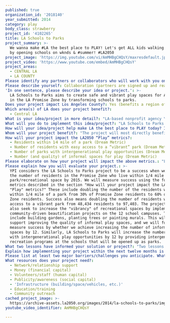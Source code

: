 ```yaml
---
published: true
organization_id: '2018140'
year_submitted: 2014
category: play
body_class: strawberry
project_id: '4102265'
title: LA Schools to Parks
project_summary: >-
  We wanna make #LA the best place to PLAY! Let's get ALL kids walking to parks
  by opening schools on wknds & #summer! #LA2050 
project_image: 'https://img.youtube.com/vi/AmMHBgCHQsY/maxresdefault.jpg'
project_video: 'https://www.youtube.com/embed/AmMHBgCHQsY'
project_areas:
  - CENTRAL LA
  - LA COUNTY
Please identify any partners or collaborators who will work with you on this project.: "YPI (the Promise Zone Lead Implementation Partner and Lead Agency for the LA Promise Neighborhood) works with the City of Los Angeles, the Lead Agency for the Promise Zone and a confirmed partner. The City of LA will leverage services provided by LA Recreation and Parks for newly created parks, including arts and sports offered at Recreation Centers, Summer Night Lights (a program that provides after-dark recreational and jobs for youth in City parks during summer), and intergenerational programs.\r\n\r\nThe LA Unified School District is a partner and working with the City and YPI to transform Promise Zone schools into full-fledged community schools to support academic achievement and family stability. They have worked with People for Parks to establish a Memorandum of Understanding to streamline creation of new parks at schools, while the LAUSD School Police will partner to support safety in the parks.\r\n\r\nPeople for Parks LA is a partner and works to create Community-School Parks that offer open space and grass with recreational activities in LAUSD schools. They offer a grassroots incubator training program and a Fast Track Permit Process with the school district.\r\n\r\nThe Trust for Public Land is committed to support YPI and the City while building on similar programs like the NYC Schoolyards to Playgrounds Initiative, which has designed and built over 180 green playgrounds since 1996. The Trust for Public Land is a founding partner in the Promise Zone and works to lead park and open space development in the Zone. \r\n\r\nThree major factors critical to success include involvement and buy-in of residents. Without this, this project cannot and will not happen. They will participate through neighborhood visioning, incubator training, and volunteering to ensure that parks are great locations for fun and play. Secondly, involvement of partners is vital. Without effective buy-in of the City of LA and the Recreation and Parks Department, and the support of LAUSD and schools, the project will not succeed. Finally, best practices offered by YPI and partners in opening schools as public parks and in providing collaborative services for residents are critical- this includes experience YPI has in building community involvement, experience People for Parks has in opening schools and parks, and components already in place to make this happen- Fast Track permitting, approval procedures, and services provided by the City in the Recreation and Parks Department.\r\n"
Please describe yourself: Collaboration (partners are signed up and ready to hit the ground running!)
'In one sentence, please describe your idea or project.': >-
  LA Schools to Parks aims to create safe and vibrant play spaces for Angelinos
  in the LA Promise Zone by transforming schools to parks.
Does your project impact Los Angeles County?: Yes (benefits a region of LA County)
Which area(s) of LA does your project benefit?:
  - Central LA
What is your idea/project in more detail?: "LA-based nonprofit agency Youth Policy Institute (YPI) will create safe and vibrant play spaces for Angelinos. The LA Promise Zone lacks parks and green space. The solution? Leverage partnerships and community involvement to transform public schools into parks, open to residents and families on weekends and the summer. \r\n\r\nPresident Obama designated part of Central LA a \"Promise Zone\" in early 2014, an initiative to revitalize struggling communities. LA's Promise Zone encompasses LA’s densest communities including Hollywood, East Hollywood, Thai Town, Little Armenia, Koreatown, and Pico Union/Westlake. LA Schools to Parks supports Promise Zone goals and one of Mayor Garcetti's top priorities - ensure that all residents can walk to a park.  \r\n"
What will you do to implement this idea/project?: "LA Schools to Parks will increase community parks in the LA Promise Zone by working with schools to open their outdoor recreation space to the community on weekends and in summer. Currently only 30% of Zone residents live within 1/4 mile walk to a park. The goal of LA Schools to Parks is to double this within one year, so that 60% of residents live within 1/4 mile walk to a park and can enjoy recreation, exercise and play. \r\n\r\nOur project will open schools on weekends and in the summer for residents, while offering recreation programs in the parks through partnerships with community groups, the City of LA Recreation and Parks, and LAUSD. Our analysis of existing parks in the Promise Zone shows that transforming just 12 schools into parks would double the percentage of residents within 1/4 mile of a park to 60% of residents. To accomplish this, we partner with residents and school leaders in neighborhood visioning sessions in the first six months of the grant to finalize school locations and identify recreation and play activities that should be offered at each park. Then we will solidify agreements with the District and schools, recruit partners to offer activities and open the parks for public use.\r\n\r\nLA Schools to Parks is part of both the Promise Zone and the Promise Neighborhood, which is exciting because these programs will bring existing fitness/recreation activities and coordination with broader neighborhood revitalization efforts in this community. \r\nIn January 2014 President Obama announced that Los Angeles had received one of only five Promise Zone designations, with the goal of revitalizing high-poverty communities through potential tax incentives and receiving extra points on federal grant applications for funding. The LA Promise Zone has over 80 public and private partners, with YPI as the Lead Implementation Partner.  YPI is also Lead Agency for the LA Promise Neighborhood (LAPN) in the Hollywood area of the Zone. LAPN in Hollywood is working with seven schools to provide a continuum of cradle to college and career services to help students graduate high school college and career ready. Four of these campuses are strong candidates for transforming into weekend/summer parks, as YPI's existing funding will provide recreation activities at these times. All of these resources will help us achieve our goal of opening up 12 more parks and helping LA residents to be healthy and play in safe spaces. \r\n"
How will your idea/project help make LA the best place to PLAY today? In 2050?: "Our project will increase open space and parks. The LA Promise Zone in Central Los Angeles is one of the densest communities in the City, but has little green space and few options for play. Over 70% of Zone residents do not live within 1/4 mile of a park. Los Angeles is the most “park poor” of major cities in the United States. While Los Angeles has 9.1 acres of park per 1,000 residents (compared to 4.6 acres per 1,000 for New York), parks are less equitably distributed in LA. The vast majority of children in New York (91%) and Boston (97%) live within walking distance of a park, compared to only 33% in LA (The Trust for Public Land, No Place to Play, 2004). The LA Promise Zone has even fewer park spaces, with only 30% of residents living within walking distance of a park, demonstrating a great need for additional parks and recreation spaces that will help make LA the best place to play today.\r\n\r\nLA Schools to Parks will address this by opening up more recreational spaces within walking distance of residents for play, recreation, and community involvement. LA Mayor Eric Garcetti has a goal that every resident should be able to walk to a park. Given the lack of affordable properties in central LA, YPI offers a feasible way to accomplish this goal - opening school playgrounds on the weekends and during the summer, rather than trying to develop and open expensive new parks. LA Schools to Parks will work to double the number of residents within walking distance of a recreational space and park by 2015. In addition, LA Schools to Parks will fundraise and work with schools long term to convert any concrete recreational spaces into increased green space.\r\n\r\nBy 2050, the City of Los Angeles will be able to leverage the success of LA Schools to Parks to meet Mayor Garcetti’s goal. The Promise Zone, with its partnerships, defined collaborative structure, and ongoing initiatives, offers the ideal laboratory to implement LA Schools to Parks. The success here will provide the springboard needed to extend this model of cooperation and grassroots change to the entire City, so that by 2050, over 90% of residents will be within walking distance to a park, and Los Angeles will be known among large cities for its extensive -- and equitable -- reach of open space and parks.\r\n"
Whom will your project benefit?: "The project will most directly benefit over 32,000 families currently living in the Promise Zone, the majority of whom lack access to parks and open space within walking distance. 70% of Promise Zone residents (113,082) do not live within 1/4 mile of a park, which reflects the inequitable distribution of parks and open space in the City of Los Angeles. These residents are expected to use the new parks and will most directly benefit from the project.\r\n\r\nThe Promise Zone in Central Los Angeles is home to 161,516 residents. These residents are the direct beneficiaries of the LA Schools to Parks project. Promise Zone residents experience high levels of need and are very diverse, as demonstrated by the following characteristics. \r\n\r\n19.5% are youth under the age of 18, and 6.2% are under the age of 5. \r\n\r\n71% are between 18-64 years of age, and 9.6% are senior citizens age 65 and older. \r\n\r\n57.7% are Hispanic, with the remainder classified as White, Asian, and African American. \r\n\r\nA significant percentage of residents who will benefit from the new parks are low income. 34.9% are below the poverty line, a much higher percentage than for Los Angeles as a whole (20.2%). 72.8% of households in the Promise Zone make less than $50,000 per year (compared to 42% of households in California). (American Community Survey (ACS) 2007-11 and 2008-12).\r\n\r\nCritically, only 7.6% of housing in the Promise Zone are single family homes, while 90.3% are apartment complexes that typically lack a backyard for play or recreation (compared to 28.3% of all California housing being apartments) (ACS 2008-12). The need for parks and open space is particularly critical for families in the Promise Zone, which, as discussed earlier, live in one of the densest communities in Los Angeles. Moreover, this part of LA is located at a significant distance from most of the larger park systems that Los Angeles has to offer, such as the Santa Monica Mountains National Recreation Area or Angeles National Forest.\r\n"
How will your project impact the LA2050 “Play” metrics?:
  - Residents within 1⁄4 mile of a park (Dream Metric)
  - Number of residents with easy access to a “vibrant” park (Dream Metric)
  - Number of parks with intergenerational play opportunities (Dream Metric)
  - Number (and quality) of informal spaces for play (Dream Metric)
Please elaborate on how your project will impact the above metrics.: "LA Schools to Parks will make a significant impact on four of the above metrics, helping to move the needle on providing Angelenos with safe, vibrant spaces for recreation. We will work with schools to open up their campuses on the weekends and during summer to serve as additional recreational park spaces.\r\n\r\nLA Schools to Parks will increase the number of residents within 1/4 mile of a park from the current number of 48,434 residents (30% of Promise Zone residents) to 97,403 (60% of Promise Zone residents). This more than doubles the number of residents who live within 1/4 mile of a park by 2015. We consider 1/4 mile to be easy access to a vibrant park, so LA Schools to Parks will impact the metric of number of residents with easy access to a vibrant park by increasing it from 48,434 residents to 97,403 residents by 2015. \r\n\r\nLA Schools to Parks will leverage funding and services provided by YPI, LAUSD, and the City of LA's Rec and Parks Departments to increase the number of parks with intergenerational play opportunities. We will impact this metric by increasing the number of parks with such opportunities by 12. YPI's Promise Neighborhood schools already have federal funding to support intergenerational play opportunities by providing staffing, equipment, and services. Intergenerational play opportunities will be designed using Generations United's \"Tried and True: A Guide to Successful Intergenerational Activities at Shared Site Programs.\" Schools near City Rec Centers can leverage staff, equipment, and programs to provide these opportunities as well. And YPI will engage the Promise Zone's 80+ partners to provide intergenerational play opportunities at the remaining schools. \r\n\r\nLA Schools to Parks will impact the metric for number of informal spaces for play by increasing it by 12 spaces in the Promise Zone. In addition to the intergenerational play opportunities the project will offer, the 12 new school/parks will also be open for informal play opportunities for Promise Zone residents.\r\n"
Please explain how you will evaluate your project.: >-
  YPI considers the LA Schools to Parks project to be a success when we double
  the number of residents in the Promise Zone who live within 1/4 mile of a
  park/recreational space by 2015. We will measure success using the four
  metrics described in the section "How will your project impact the LA 2050
  "Play" metrics?" These include doubling the number of the residents who live
  within 1/4 mile of a park from 30% of Promise Zone residents to 60% of Promise
  Zone residents. Success also means doubling the number of residents with easy
  access to a vibrant park from 48,434 residents to 97,403. The project will
  also seek to increase the "vibrancy" of recreational spaces by implementing
  community-driven beautification projects on the 12 school campuses. These may
  include building gardens, planting trees or painting murals. This will also
  support improving the quality of informal play spaces, and we will further
  measure success by whether we achieve increasing the number of informal play
  spaces by 12. Similarly, LA Schools to Parks will increase the number of parks
  with intergenerational play opportunities by 12 by providing intergenerational
  recreation programs at the schools that will be opened up as parks.
What two lessons have informed your solution or project?: "Two lessons inform the LA Schools to Parks movement. The first is the critical importance of collaboration and partnerships to make projects of this type succeed. The recruitment and involvement of stakeholders are a vital part of defining and examining available options and services when developing parks and resources implemented through a neighborhood visioning process. In this way, the new parks will reflect needs and interests of residents and the neighborhood which will contribute to their long-term sustainability. Each school transformed into a park needs to engender strong support from the community. The best way to do this is to make sure that residents take a leading role in the design and implementation of services and programs. YPI and partners such as People for Parks have strong experience in working with residents to reflect bottom up change. In Promise Neighborhoods planning, for example, YPI worked with residents to define needed services through 3,444 completed surveys, 29 focus groups, 27 work groups, and 22 asset mapping walks, while People for Parks has successfully opened three LAUSD schools as community parks to date.\r\n\r\nThe second critical lesson is to look for solutions in the materials and services already available. The lack of parks and open space within Los Angeles and the Promise Zone in particular reflects urban realities that have seen the densest communities of the city- those that have also the highest concentration of children- become communities with the least number of parks and green spaces. Putting brand new parks in these communities is a challenging endeavor due to lack of available space and the high cost of purchasing land. YPI and the Promise Zone have addressed this in two ways. We are working with the community to use existing open space in public areas that is available and can be used- in the schools. These locations are often considered the safest in their neighborhoods, and are well known to residents. In the second, the City of Los Angeles is working in the Zone with partners such as the Trust for Public Land to establish ‘pocket parks’ in parts of the Promise Zone (particularly in the northeast) that lack schools that can become parks. In this way, the Promise Zone seeks to further expand the LA2050 metric of residents living within a ¼ of a mile from a park.\r\n"
Explain how implementing your project within the next twelve months is an achievable goal.: "The project will work with partners and residents to move the number of residents within 1/4 mile from a park from its current 30% to 60%. The first six months will be a planning phase to select and open target schools. A strong component will be consideration of LA Promise Neighborhood schools as potential sites, given multiple programs and services already offered at schools and their status as \"Full-Service Community Schools\" with existing YPI staff to support park services.\r\n\r\nLA Schools to Parks will use Promotoras (trusted community residents) to lead ten community visioning workshops and selection of 12 schools in the Zone. Community workshops and visioning sessions offered at schools will present mapping and data of existing parks and open space. This will demonstrate options and selection criteria to pick schools that are within walking distance of the largest number of residents. Consideration will include the fact that existing parks lie on or outside the boundaries of the Zone, leaving interior portions of the Zone most in need of parks.\r\n\r\nWorkshops and visioning sessions will include asset mapping walks around schools, presentations by school staff, as well as City of LA Recreation and Parks staff regarding programs to be offered at new parks. Residents and staff will work to define needs of each park: what informal areas can be open to the public? How can we develop formal parks with structured play and intergenerational activities with a partnership with City of LA Recreation and Parks? What beautification and community service activities can be provided? Promotoras working with the project manager will guide residents through data and obtain feedback. At the same time, YPI and People for Parks will work with LAUSD in the Fast Track Permit Process to add selected schools to the existing MOU already established with the school district.\r\n\r\nIn the second six months, schools selected in the visioning process will be open and publicized. Schools will be opened as parks first on Saturdays, and then extending to Sundays and summers. YPI and partners will work with the District to handle logistical requirements related to operation of public parks, and provide additional private support for maintenance. The project manager will coordinate with local City of LA Recreation Centers to provide structured activities and recreational opportunities on selected parks, and lead beautification and community services provided by volunteers at all sites.\r\n"
Please list at least two major barriers/challenges you anticipate. What is your strategy for ensuring a successful implementation?: "Barriers and challenges include full implementation and maintenance of services at each school to ensure growing park use. This will require funding to cover custodial services to ensure school campuses remain clean and usable during both school and park hours. Additional support is needed at structured parks to provide formal programs and intergenerational activities. YPI will seek support from private funders for this. This is particularly important when implementing structural changes to schools that become parks, such as turning pavement and concrete into grass fields for recreational use. Funding sources locally and broadly to be solicited include City of LA Neighborhood Councils, the 50 Parks Initiative, Safe Routes and community development funds, school district bond measures and the LAUSD SEEDS program, as well as federal funding for which the LA Promise Zone will use its designation to receive preference.\r\n\r\nAnother challenge will be safety in parks. Crime in the LA Promise Zone is high (according to U.S. Census data, in 2012 the Zone’s violent crime rate was 1.49 times the Citywide rate) and it is vital that residents and families using parks feel safe. This concern is supported by our use of public schools as parks, as schools are often seen by residents as an island of safety in neighborhoods. YPI will coordinate efforts and oversight of parks working with the LAUSD School Police. YPI and partners will build upon ongoing efforts and public safety efforts in the other initiatives led by YPI in this community and incorporate efforts such as an enhanced Safe Passages program led by parent volunteers at each school and increased programming led by partners such as the Police Activities League (PAL) at new parks. As well, YPI will seek out additional ongoing funding for security at each park.\r\n\r\nSuccessful implementation will require collaboration of YPI and partners working with residents. YPI will leverage its own experience as well as the experience of People for Parks and the Trust for Public Land in opening numerous schools in Los Angeles and nationwide as parks. Elements such as the Community School Parks Incubator program, the Fast Track Permit Process, the community visioning process, and the partner forums and responsibilities established in the LA Promise Zone and LA Promise Neighborhood through MOUs and will greatly speed implementation of LA Schools to Parks.\r\n"
What resources does your project need?:
  - Network/relationship support
  - Money (financial capital)
  - Volunteers/staff (human capital)
  - Publicity/awareness (social capital)
  - 'Infrastructure (building/space/vehicles, etc.)'
  - Education/training
  - Community outreach
cached_project_image: >-
  https://archive-assets.la2050.org/images/2014/la-schools-to-parks/img.youtube.com/vi/AmMHBgCHQsY/maxresdefault.jpg
youtube_video_identifier: AmMHBgCHQsY

---
```

